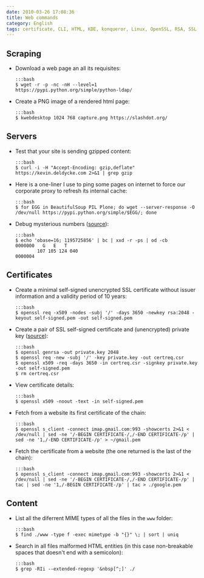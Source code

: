 ```yaml
---
date: 2010-03-26 17:08:36
title: Web commands
category: English
tags: certificate, CLI, HTML, KDE, konqueror, Linux, OpenSSL, RSA, SSL, wget, x509, Regular expression
---
```



## Scraping

  * Download a web page an all its requisites:

        :::bash
        $ wget -r -p -nc -nH --level=1 https://pypi.python.org/simple/python-ldap/

  * Create a PNG image of a rendered html page:

        :::bash
        $ kwebdesktop 1024 768 capture.png https://slashdot.org/


## Servers

  * Test that your site is sending gzipped content:
 
        :::bash
        $ curl -i -H "Accept-Encoding: gzip,deflate" https://kevin.deldycke.com 2>&1 | grep gzip

  * Here is a one-liner I use to ping some pages on internet to force our corporate proxy to refresh its internal cache:

        :::bash
        $ for EGG in BeautifulSoup PIL Plone; do wget --server-response -O /dev/null https://pypi.python.org/simple/$EGG/; done

  * Debug mysterious numbers ([source](https://news.ycombinator.com/item?id=22037088)):

        :::bash
        $ echo 'obase=16; 1195725856' | bc | xxd -r -ps | od -cb
        0000000   G   E   T    
                107 105 124 040
        0000004


## Certificates

  * Create a minimal self-signed unencrypted SSL certificate without issuer information and a validity period of 10 years:

        :::bash
        $ openssl req -x509 -nodes -subj '/' -days 3650 -newkey rsa:2048 -keyout self-signed.pem -out self-signed.pem

  * Create a pair of SSL self-signed certificate and (unencrypted) private key ([source](https://devsec.org/info/ssl-cert.html)):

        :::bash
        $ openssl genrsa -out private.key 2048
        $ openssl req -new -subj '/' -key private.key -out certreq.csr
        $ openssl x509 -req -days 3650 -in certreq.csr -signkey private.key -out self-signed.pem
        $ rm certreq.csr

  * View certificate details:

        :::bash
        $ openssl x509 -noout -text -in self-signed.pem

  * Fetch from a website its first certificate of the chain:

        :::bash
        $ openssl s_client -connect imap.gmail.com:993 -showcerts 2>&1 < /dev/null | sed -ne '/-BEGIN CERTIFICATE-/,/-END CERTIFICATE-/p' | sed -ne '1,/-END CERTIFICATE-/p' > ~/gmail.pem

  * Fetch the certificate from a website (the one returned is the last of the chain):

        :::bash
        $ openssl s_client -connect imap.gmail.com:993 -showcerts 2>&1 < /dev/null | sed -ne '/-BEGIN CERTIFICATE-/,/-END CERTIFICATE-/p' | tac | sed -ne '1,/-BEGIN CERTIFICATE-/p' | tac > ./google.pem


## Content

  * List all the diferrent MIME types of all the files in the `www` folder:

        :::bash
        $ find ./www -type f -exec mimetype -b "{}" \; | sort | uniq

  * Search in all files malformed HTML entities (in this case non-breakable spaces that doesn't end with a semicolon):

        :::bash
        $ grep -RIi --extended-regexp '&nbsp[^;]' ./
